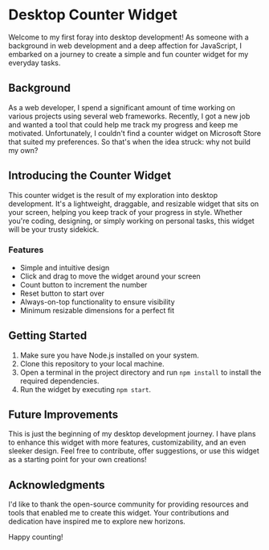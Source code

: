 # Desktop Counter Widget

Welcome to my first foray into desktop development! As someone with a background in web development and a deep affection for JavaScript, I embarked on a journey to create a simple and fun counter widget for my everyday tasks.

## Background

As a web developer, I spend a significant amount of time working on various projects using several web frameworks. Recently, I got a new job and wanted a tool that could help me track my progress and keep me motivated. Unfortunately, I couldn't find a counter widget on Microsoft Store that suited my preferences. So that's when the idea struck: why not build my own?

## Introducing the Counter Widget

This counter widget is the result of my exploration into desktop development. It's a lightweight, draggable, and resizable widget that sits on your screen, helping you keep track of your progress in style. Whether you're coding, designing, or simply working on personal tasks, this widget will be your trusty sidekick.

### Features

- Simple and intuitive design
- Click and drag to move the widget around your screen
- Count button to increment the number
- Reset button to start over
- Always-on-top functionality to ensure visibility
- Minimum resizable dimensions for a perfect fit

## Getting Started

1. Make sure you have Node.js installed on your system.
2. Clone this repository to your local machine.
3. Open a terminal in the project directory and run `npm install` to install the required dependencies.
4. Run the widget by executing `npm start`.

## Future Improvements

This is just the beginning of my desktop development journey. I have plans to enhance this widget with more features, customizability, and an even sleeker design. Feel free to contribute, offer suggestions, or use this widget as a starting point for your own creations!

## Acknowledgments

I'd like to thank the open-source community for providing resources and tools that enabled me to create this widget. Your contributions and dedication have inspired me to explore new horizons.

Happy counting!
